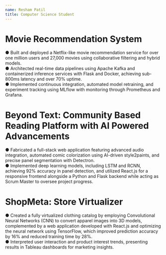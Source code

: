 ```yaml
---
name: Resham Patil
title: Computer Science Student
---
```



# Movie Recommendation System
● Built and deployed a Netflix-like movie recommendation service for over one million users and 27,000 movies using collaborative filtering and hybrid models.<br>
● Architected real-time data pipelines using Apache Kafka and containerized inference services with Flask and Docker, achieving sub-800ms latency and over 70% uptime.<br>
● Implemented continuous integration, automated model retraining, and experiment tracking using MLflow with monitoring through Prometheus and Grafana.

# Beyond Text: Community Based Reading Platform with AI Powered Advancements
● Fabricated a full-stack web application featuring advanced audio integration, automated comic colorization using AI-driven
style2paints, and precise panel segmentation with Detectron.<br>
● Implemented deep learning models, including LSTM and RCNN, achieving 92% accuracy in panel detection, and utilized React.js for a responsive frontend alongside a Python and Flask backend while acting as Scrum Master to oversee project progress.

# ShopMeta: Store Virtualizer
● Created a fully virtualized clothing catalog by employing Convolutional Neural Networks (CNN) to convert apparel images into 3D models, complemented by a web application developed with React.js and optimizing the neural network using TensorFlow, which
improved prediction accuracy by 16% and reduced training time by 28%.<br>
● Interpreted user interaction and product interest trends, presenting results in Tableau dashboards for marketing insights.